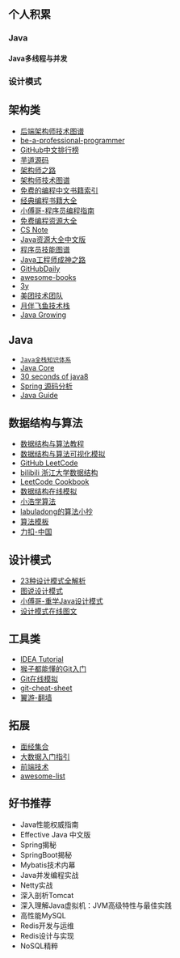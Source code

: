 ## 个人积累
### Java
#### Java多线程与并发

### 设计模式
## 架构类
* [后端架构师技术图谱](https://github.com/xingshaocheng/architect-awesome)
* [be-a-professional-programmer](https://github.com/stanzhai/be-a-professional-programmer)
* [GitHub中文排行榜](https://github.com/kon9chunkit/GitHub-Chinese-Top-Charts)
* [芋道源码](https://github.com/YunaiV/Blog)
* [架构师之路](https://www.w3cschool.cn/architectroad/)
* [架构师技术图谱](https://github.com/toutiaoio/awesome-architecture)
* [免费的编程中文书籍索引](https://github.com/justjavac/free-programming-books-zh_CN)
* [经典编程书籍大全](https://github.com/jobbole/awesome-programming-books)
* [小傅哥-程序员编程指南](https://github.com/fuzhengwei/CodeGuide/wiki)
* [免费编程资源大全](https://github.com/liyupi/free-programming-resources)
* [CS Note](http://www.cyc2018.xyz)
* [Java资源大全中文版](https://github.com/jobbole/awesome-java-cn)
* [程序员技能图谱](https://github.com/TeamStuQ/skill-map)
* [Java工程师成神之路](https://github.com/hollischuang/toBeTopJavaer)
* [GitHubDaily](https://github.com/GitHubDaily/GitHubDaily)
* [awesome-books](https://github.com/guanpengchn/awesome-books)
* [3y](https://github.com/ZhongFuCheng3y/3y)
* [美团技术团队](https://tech.meituan.com/)
* [月伴飞鱼技术栈](http://xiaoflyfish.cn/)
* [Java Growing](https://github.com/javagrowing/JGrowing)


## Java
* [`Java全栈知识体系`](https://www.pdai.tech/md/outline/x-outline.html)
* [Java Core](https://github.com/dunwu/javacore)
* [30 seconds of java8](https://github.com/biezhi/30-seconds-of-java8)
* [Spring 源码分析](https://github.com/seaswalker/spring-analysis)
* [Java Guide](https://github.com/Snailclimb/JavaGuide)

## 数据结构与算法
* [数据结构与算法教程](http://data.biancheng.net/)
* [数据结构与算法可视化模拟](https://visualgo.net/zh)
* [GitHub LeetCode](https://github.com/doocs/leetcode)
* [bilibili 浙江大学数据结构](https://www.bilibili.com/video/BV1JW411i731)
* [LeetCode Cookbook](https://books.halfrost.com/leetcode/)
* [数据结构在线模拟](https://www.cs.usfca.edu/~galles/visualization/Algorithms.html)
* [小浩学算法](https://github.com/geekxh/hello-algorithm)
* [labuladong的算法小抄](https://labuladong.gitbook.io/algo/)
* [算法模板](https://github.com/greyireland/algorithm-pattern)
* [力扣-中国](https://leetcode-cn.com/)


## 设计模式
* [23种设计模式全解析](https://www.cnblogs.com/geek6/p/3951677.html)
* [图说设计模式](https://design-patterns.readthedocs.io/zh_CN/latest/index.html)
* [小傅哥-重学Java设计模式](https://github.com/fuzhengwei/itstack-demo-design)
* [设计模式在线图文](https://refactoringguru.cn/design-patterns)

## 工具类
* [IDEA Tutorial](https://github.com/tengj/IntelliJ-IDEA-Tutorial)
* [猴子都能懂的Git入门](https://backlog.com/git-tutorial/cn/reference/)
* [Git在线模拟](https://learngitbranching.js.org/)
* [git-cheat-sheet](http://www.cheat-sheets.org/saved-copy/git-cheat-sheet.pdf)
* [翼游-翻墙](https://yiyo.mobi/user)

## 拓展
* [面经集合](https://github.com/0voice/interview_internal_reference)
* [大数据入门指引](https://github.com/heibaiying/BigData-Notes)
* [前端技术](https://github.com/qianguyihao/Web)
* [awesome-list](https://github.com/ityouknow/awesome-list)
## 好书推荐
* Java性能权威指南
* Effective Java 中文版
* Spring揭秘
* SpringBoot揭秘
* Mybatis技术内幕
* Java并发编程实战
* Netty实战
* 深入剖析Tomcat
* 深入理解Java虚拟机：JVM高级特性与最佳实践
* 高性能MySQL
* Redis开发与运维
* Redis设计与实现
* NoSQL精粹
